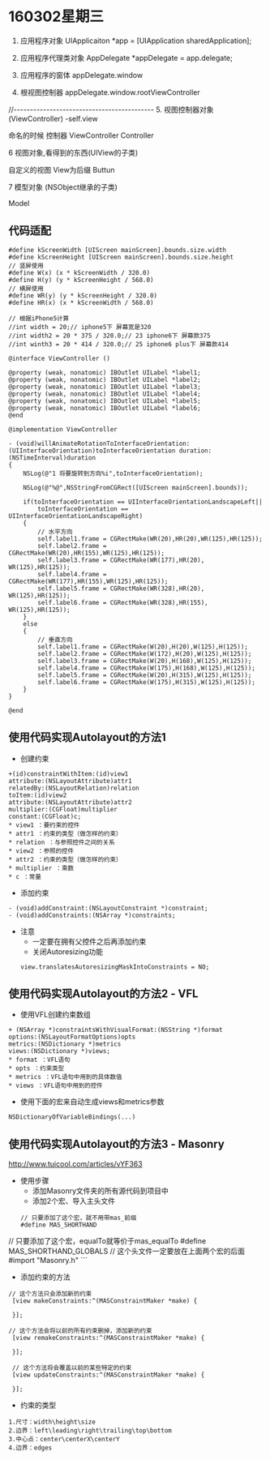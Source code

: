 # 160302星期三

1. 应用程序对象
UIApplicaiton *app = [UIApplication sharedApplication];
2. 应用程序代理类对象
AppDelegate *appDelegate = app.delegate;

3. 应用程序的窗体
appDelegate.window

4. 根视图控制器
appDelegate.window.rootViewController

//-------------------------------------------
5. 视图控制器对象 (ViewController)
-self.view

命名的时候 控制器
ViewController
Controller

6 视图对象,看得到的东西(UIView的子类)

自定义的视图
View为后缀
Buttun


7 模型对象 (NSObject继承的子类)

Model

## 代码适配

```objc
#define kScreenWidth [UIScreen mainScreen].bounds.size.width
#define kScreenHeight [UIScreen mainScreen].bounds.size.height
// 竖屏使用
#define W(x) (x * kScreenWidth / 320.0)
#define H(y) (y * kScreenHeight / 568.0)
// 横屏使用
#define WR(y) (y * kScreenHeight / 320.0)
#define HR(x) (x * kScreenWidth / 568.0)

// 根据iPhone5计算
//int width = 20;// iphone5下 屏幕宽是320
//int width2 = 20 * 375 / 320.0;// 23 iphone6下 屏幕款375
//int winth3 = 20 * 414 / 320.0;// 25 iphone6 plus下 屏幕款414

@interface ViewController ()

@property (weak, nonatomic) IBOutlet UILabel *label1;
@property (weak, nonatomic) IBOutlet UILabel *label2;
@property (weak, nonatomic) IBOutlet UILabel *label3;
@property (weak, nonatomic) IBOutlet UILabel *label4;
@property (weak, nonatomic) IBOutlet UILabel *label5;
@property (weak, nonatomic) IBOutlet UILabel *label6;
@end

@implementation ViewController

- (void)willAnimateRotationToInterfaceOrientation:(UIInterfaceOrientation)toInterfaceOrientation duration:(NSTimeInterval)duration
{
    NSLog(@"1 将要旋转到方向%i",toInterfaceOrientation);
    
    NSLog(@"%@",NSStringFromCGRect([UIScreen mainScreen].bounds));
    
    if(toInterfaceOrientation == UIInterfaceOrientationLandscapeLeft||
        toInterfaceOrientation == UIInterfaceOrientationLandscapeRight)
    {
        // 水平方向
        self.label1.frame = CGRectMake(WR(20),HR(20),WR(125),HR(125));
        self.label2.frame = CGRectMake(WR(20),HR(155),WR(125),HR(125));
        self.label3.frame = CGRectMake(WR(177),HR(20), WR(125),HR(125));
        self.label4.frame = CGRectMake(WR(177),HR(155),WR(125),HR(125));
        self.label5.frame = CGRectMake(WR(328),HR(20), WR(125),HR(125));
        self.label6.frame = CGRectMake(WR(328),HR(155), WR(125),HR(125));
    }
    else
    {
        // 垂直方向
        self.label1.frame = CGRectMake(W(20),H(20),W(125),H(125));
        self.label2.frame = CGRectMake(W(172),H(20),W(125),H(125));
        self.label3.frame = CGRectMake(W(20),H(168),W(125),H(125));
        self.label4.frame = CGRectMake(W(175),H(168),W(125),H(125));
        self.label5.frame = CGRectMake(W(20),H(315),W(125),H(125));
        self.label6.frame = CGRectMake(W(175),H(315),W(125),H(125));
    }
}

@end
```

## 使用代码实现Autolayout的方法1
- 创建约束

```objc
+(id)constraintWithItem:(id)view1
attribute:(NSLayoutAttribute)attr1
relatedBy:(NSLayoutRelation)relation
toItem:(id)view2
attribute:(NSLayoutAttribute)attr2
multiplier:(CGFloat)multiplier
constant:(CGFloat)c;
* view1 ：要约束的控件
* attr1 ：约束的类型（做怎样的约束）
* relation ：与参照控件之间的关系
* view2 ：参照的控件
* attr2 ：约束的类型（做怎样的约束）
* multiplier ：乘数
* c ：常量
```

- 添加约束

```objc
- (void)addConstraint:(NSLayoutConstraint *)constraint;
- (void)addConstraints:(NSArray *)constraints;
```

- 注意
    - 一定要在拥有父控件之后再添加约束
    - 关闭Autoresizing功能
    ```objc
    view.translatesAutoresizingMaskIntoConstraints = NO;
    ```

## 使用代码实现Autolayout的方法2 - VFL
- 使用VFL创建约束数组

```objc
+ (NSArray *)constraintsWithVisualFormat:(NSString *)format
options:(NSLayoutFormatOptions)opts
metrics:(NSDictionary *)metrics
views:(NSDictionary *)views;
* format ：VFL语句
* opts ：约束类型
* metrics ：VFL语句中用到的具体数值
* views ：VFL语句中用到的控件
```

- 使用下面的宏来自动生成views和metrics参数

```objc
NSDictionaryOfVariableBindings(...)
```

## 使用代码实现Autolayout的方法3 - Masonry
<http://www.tuicool.com/articles/vYF363>
- 使用步骤
    - 添加Masonry文件夹的所有源代码到项目中
    - 添加2个宏、导入主头文件
    ```objc
    // 只要添加了这个宏，就不用带mas_前缀
    #define MAS_SHORTHAND
// 只要添加了这个宏，equalTo就等价于mas_equalTo
#define MAS_SHORTHAND_GLOBALS
// 这个头文件一定要放在上面两个宏的后面
#import "Masonry.h"
    ```

- 添加约束的方法

```objc
// 这个方法只会添加新的约束
 [view makeConstraints:^(MASConstraintMaker *make) {

 }];

// 这个方法会将以前的所有约束删掉，添加新的约束
 [view remakeConstraints:^(MASConstraintMaker *make) {

 }];

 // 这个方法将会覆盖以前的某些特定的约束
 [view updateConstraints:^(MASConstraintMaker *make) {

 }];
```

- 约束的类型
```objc
1.尺寸：width\height\size
2.边界：left\leading\right\trailing\top\bottom
3.中心点：center\centerX\centerY
4.边界：edges